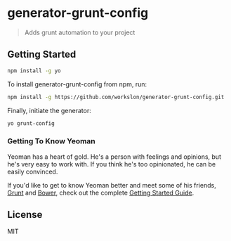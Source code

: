 # generator-grunt-config

> Adds grunt automation to your project

## Getting Started

```bash
npm install -g yo
```

To install generator-grunt-config from npm, run:

```bash
npm install -g https://github.com/workslon/generator-grunt-config.git
```

Finally, initiate the generator:

```bash
yo grunt-config
```

### Getting To Know Yeoman

Yeoman has a heart of gold. He's a person with feelings and opinions, but he's very easy to work with. If you think he's too opinionated, he can be easily convinced.

If you'd like to get to know Yeoman better and meet some of his friends, [Grunt](http://gruntjs.com) and [Bower](http://bower.io), check out the complete [Getting Started Guide](https://github.com/yeoman/yeoman/wiki/Getting-Started).


## License

MIT
